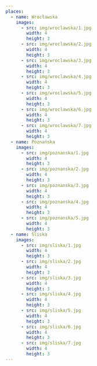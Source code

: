 ```yaml
---
places:
  - name: Wrocławska
    images:
      - src: img/wroclawska/1.jpg
        width: 4
        height: 3
      - src: img/wroclawska/2.jpg
        width: 4
        height: 3
      - src: img/wroclawska/3.jpg
        width: 4
        height: 3
      - src: img/wroclawska/4.jpg
        width: 4
        height: 3
      - src: img/wroclawska/5.jpg
        width: 4
        height: 3
      - src: img/wroclawska/6.jpg
        width: 4
        height: 3
      - src: img/wroclawska/7.jpg
        width: 4
        height: 3
  - name: Poznańska
    images:
      - src: img/poznanska/1.jpg
        width: 4
        height: 3
      - src: img/poznanska/2.jpg
        width: 4
        height: 3
      - src: img/poznanska/3.jpg
        width: 4
        height: 3
      - src: img/poznanska/4.jpg
        width: 4
        height: 3
      - src: img/poznanska/5.jpg
        width: 4
        height: 3
  - name: Śliska
    images:
      - src: img/sliska/1.jpg
        width: 4
        height: 3
      - src: img/sliska/2.jpg
        width: 4
        height: 3
      - src: img/sliska/3.jpg
        width: 4
        height: 3
      - src: img/sliska/4.jpg
        width: 4
        height: 3
      - src: img/sliska/5.jpg
        width: 4
        height: 3
      - src: img/sliska/6.jpg
        width: 4
        height: 3
      - src: img/sliska/7.jpg
        width: 4
        height: 3
---
```

